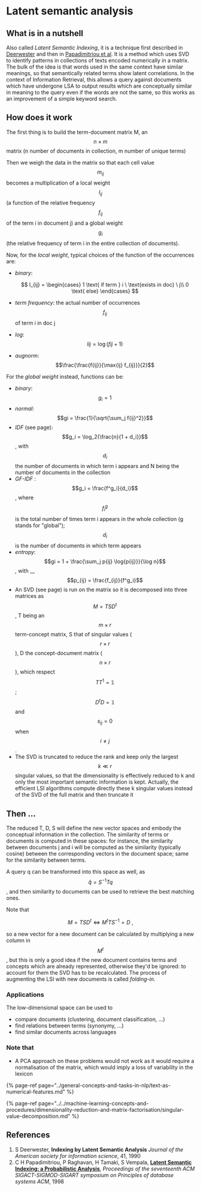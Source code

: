 # Latent semantic analysis

## What is in a nutshell

Also called _Latent Semantic Indexing_, it is a technique first described in [Deerwester](latent-semantic-analysis.md#references) and then in [Papadimitriou et al](latent-semantic-analysis.md#references). It is a method which uses SVD to identify patterns in collections of texts encoded numerically in a matrix. The bulk of the idea is that words used in the same context have similar meanings, so that semantically related terms show latent correlations. In the context of Information Retrieval, this allows a query against documents which have undergone LSA to output results which are conceptually similar in meaning to the query even if the words are not the same, so this works as an improvement of a simple keyword search.

## How does it work

The first thing is to build the term-document matrix M, an$$n \times m$$ matrix \(n number of documents in collection, m number of unique terms\)

Then we weigh the data in the matrix so that each cell value$$m_{ij} $$ becomes a multiplication of a local weight$$l_{ij}$$\(a function of the relative frequency$$f_{ij}$$of the term i in document j\) and a global weight$$g_i$$\(the relative frequency of term i in the entire collection of documents\).

Now, for the _local weight_, typical choices of the function of the occurrences are:

* _binary_: 

  $$
  l_{ij} = 
  \begin{cases}
    1 \text{ if term } i \ \text{exists in doc} \ j\\
    0 \text{ else}
  \end{cases}
  $$

* _term frequency_: the actual number of occurrences$$f_{ij}$$of term i in doc j
* _log_: $$l{ij} = \log(f{ij} + 1)$$ 
* _augnorm_: $$\frac{\frac{f{ij}}{\max{ij} f_{ij}}}{2}$$ 

For the _global weight_ instead, functions can be:

* _binary_:$$g_i = 1$$ 
* _normal_:$$gi = \frac{1}{\sqrt{\sum_j f{ij}^2}}$$ 
* _IDF_ \(see page\):$$g_i = \log_2{\frac{n}{1 + d_i}}$$ , with $$d_i$$ the number of documents in which term i appears and N being the number of documents in the collection
* _GF-IDF_ :$$g_i = \frac{f^g_i}{d_i}$$ , where $$f^g_i$$ is the total number of times term i appears in the whole collection \(g stands for "global"\); $$d_i$$ is the number of documents in which term appears
* _entropy_: $$gi = 1 + \frac{\sum_j p{ij} \log{p{ij}}}{\log n}$$_,_ with __$$p_{ij} = \frac{f_{ij}}{f^g_i}$$ 
* An SVD \(see page\) is run on the matrix so it is decomposed into three matrices as$$M = T S D^t$$, T being an$$m \times r$$term-concept matrix, S that of singular values \($$r \times r$$\), D the concept-document matrix \($$n \times r$$\), which respect$$T T^1 = \mathbb{1}$$;$$D^t D = \mathbb{1}$$and $$s_{ij} = 0$$when $$i \neq j$$.
* The SVD is truncated to reduce the rank and keep only the largest $$k \ll r$$ singular values, so that the dimensionality is effectively reduced to k and only the most important semantic information is kept. Actually, the efficient LSI algorithms compute directly these k singular values instead of the SVD of the full matrix and then truncate it

## Then ...

The reduced T, D, S will define the new vector spaces and embody the conceptual information in the collection. The similarity of terms or documents is computed in these spaces: for instance, the similarity between documents j and i will be computed as the similarity \(typically cosine\) between the corresponding vectors in the document space; same for the similarity between terms.

A query q can be transformed into this space as well, as $$\hat q = S^{-1} T q$$ , and then similarity to documents can be used to retrieve the best matching ones.

Note that

$$
M = T S D^t \iff M^t T S^{-1} = D \ ,
$$

so a new vector for a new document can be calculated by multiplying a new column in$$M^t$$, but this is only a good idea if the new document contains terms and concepts which are already represented, otherwise they'd be ignored: to account for them the SVD has to be recalculated. The process of augmenting the LSI with new documents is called _folding-in_.

### Applications

The low-dimensional space can be used to

* compare documents \(clustering, document classification, ...\)
* find relations between terms \(synonymy, ...\)
* find similar documents across languages

### Note that

* A PCA approach on these problems would not work as it would require a normalisation of the matrix, which would imply a loss of variability in the lexicon

{% page-ref page="../general-concepts-and-tasks-in-nlp/text-as-numerical-features.md" %}

{% page-ref page="../../machine-learning-concepts-and-procedures/dimensionality-reduction-and-matrix-factorisation/singular-value-decomposition.md" %}

## References

1.  S Deerwester,  **Indexing by Latent Semantic Analysis** _Journal of the American society for information science_, 41, 1990
2.  C H Papadimitriou, P Raghavan, H Tamaki, S Vempala, [**Latent Semantic Indexing: a Probabilistic Analysis**](https://pdfs.semanticscholar.org/6406/70d83e83427ff85ce2fbe4381d517f9512c1.pdf), _Proceedings of the seventeenth ACM SIGACT-SIGMOD-SIGART symposium on Principles of database systems ACM_, 1998

